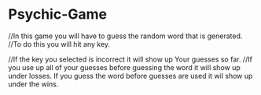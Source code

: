# Psychic-Game

//In this game you will have to guess the random word that is generated.
//To do this you will hit any key.

//If the key you selected is incorrect it will show up Your guesses so far.
//If you use up all of your guesses before guessing the word it will show up under losses. If you guess the word before guesses are used it wil show up under the wins.
